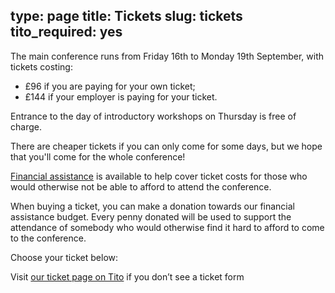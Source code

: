type: page
title: Tickets
slug: tickets
tito_required: yes
---

The main conference runs from Friday 16th to Monday 19th September, with tickets costing:

 * £96 if you are paying for your own ticket;
 * £144 if your employer is paying for your ticket.

Entrance to the day of introductory workshops on Thursday is free of charge.

There are cheaper tickets if you can only come for some days, but we hope that you'll come for the whole conference!

[Financial assistance](/financial-aid/) is available to help cover ticket costs for
those who would otherwise not be able to afford to attend the conference.

When buying a ticket, you can make a donation towards our financial assistance budget.
Every penny donated will be used to support the attendance of somebody who would otherwise find it hard to afford to come to the conference.

Choose your ticket below:

<tito-widget event="pyconuk/2016">Visit [our ticket page on Tito](https://ti.to/pyconuk/2016) if you don’t see a ticket form</tito-widget>
